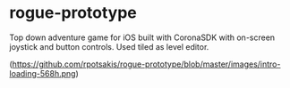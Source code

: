 # rogue-prototype
Top down adventure game for iOS built with CoronaSDK with on-screen joystick and button controls.  Used tiled as level editor.


(https://github.com/rpotsakis/rogue-prototype/blob/master/images/intro-loading-568h.png)


